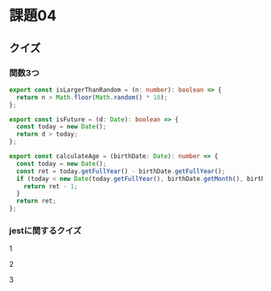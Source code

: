 # 課題04

## クイズ

### 関数3つ

```typescript
export const isLargerThanRandom = (n: number): boolean => {
  return n > Math.floor(Math.random() * 10);
};
```

```typescript
export const isFuture = (d: Date): boolean => {
  const today = new Date();
  return d > today;
};
```

```typescript
export const calculateAge = (birthDate: Date): number => {
  const today = new Date();
  const ret = today.getFullYear() - birthDate.getFullYear();
  if (today < new Date(today.getFullYear(), birthDate.getMonth(), birthDate.getDate())) {
    return ret - 1;
  }
  return ret;
};
```

### jestに関するクイズ

1 

2

3
